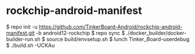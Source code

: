# rockchip-android-manifest

$ repo init -u https://github.com/TinkerBoard-Android/rockchip-android-manifest.git -b android12-rockchip
$ repo sync
$ ./docker_builder/docker-builder-run.sh
$ source build/envsetup.sh
$ lunch Tinker_Board-userdebug 
$ ./build.sh -UCKAu
